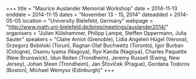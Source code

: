 +++
title = "Maurice Auslander Memorial Workshop"
date = 2014-11-13
enddate = 2014-11-15
dates = "November 13 - 15, 2014"
dateadded = 2014-05-05
location = "University Bielefeld, Germany"
webpage = "http://www.math.uni-bielefeld.de/birep/meetings/auslander2014/"
organisers = "Julian Külshammer, Philipp Lampe, Steffen Oppermann, Julia Sauter"
speakers = "Claire Amiot (Grenoble), Lidia Angeleri Hügel (Verona), Grzegorz Bobiński (Torun), Ragnar-Olaf Buchweitz (Toronto), Igor Burban (Cologne), Osamu Iyama (Nagoya), Ryo Kanda (Nagoya), Charles Paquette (New Brunswick), Idun Reiten (Trondheim), Jeremy Russell (Ewing, New Jersey), Johan Steen (Trondheim), Jan Šťovíček (Prague), Gordana Todorov (Boston), Michael Wemyss (Edinburgh)"
+++
